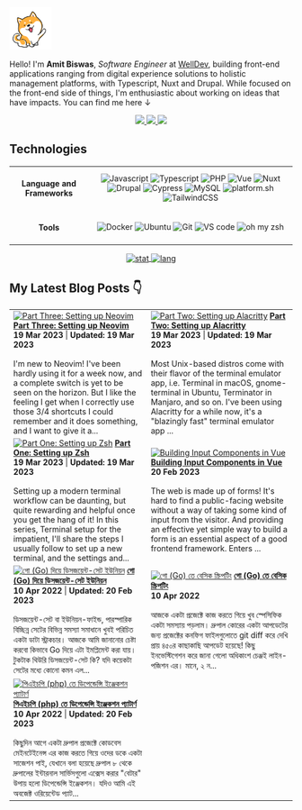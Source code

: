 <img alt="dog-waiving-hand" src="dog.gif" width="75px" />

<p align="left">
   Hello! I'm <strong>Amit Biswas</strong>, <em>Software Engineer</em> at <a href="https://www.welldev.io/">WellDev</a>, building front-end applications ranging from digital experience solutions to holistic management platforms, with Typescript, Nuxt and Drupal. While focused on the front-end side of things, I'm enthusiastic about working on ideas that have impacts. You can find me here ↓
</p>

<div align="center">
  <a href="https://www.linkedin.com/in/amitkbiswas01/">
    <img src="https://img.shields.io/badge/-Amit_Biswas-blue?style=for-the-badge&logo=Linkedin&logoColor=white" />
  </a>
  <a href="https://twitter.com/amitkbiswas01/">
    <img src="https://img.shields.io/badge/-Amit_Biswas-blue?style=for-the-badge&logo=Twitter&logoColor=white" />
  </a>
  <a href="mailto:hi@amitbiswas.me">
    <img
      src="https://img.shields.io/badge/-hi@amitbiswas.me-c14438?style=for-the-badge&logo=Gmail&logoColor=white" />
  </a>
</div>

## **Technologies**

<table>
  <tbody>
    <tr>
      <td align="center"> <h4>Language and Frameworks</h4> </td>
      <td align="center">
        <img alt="Javascript"
          src="https://img.shields.io/badge/JavaScript-323330?style=for-the-badge&logo=javascript&logoColor=F7DF1E" />
        <img alt="Typescript"
          src="https://img.shields.io/badge/TypeScript-3178C6?style=for-the-badge&logo=typescript&logoColor=white" />
        <img alt="PHP"
          src="https://img.shields.io/badge/PHP7+-777BB4?style=for-the-badge&logo=php&logoColor=white" />
        <img alt="Vue"
          src="https://img.shields.io/badge/Vue.js-35495E?style=for-the-badge&logo=vuedotjs&logoColor=4FC08D" />
        <img alt="Nuxt"
          src="https://img.shields.io/badge/Nuxt.js-00DC82?style=for-the-badge&logo=nuxtdotjs&logoColor=4FC08D" />
        <img alt="Drupal"
          src="https://img.shields.io/badge/Drupal-0678BE?style=for-the-badge&logo=drupal&logoColor=white" />
        <img alt="Cypress"
          src="https://img.shields.io/badge/Cypress-17202C?style=for-the-badge&logo=cypress&logoColor=white" />
        <img alt="MySQL"
          src="https://img.shields.io/badge/MySQL-00000F?style=for-the-badge&color=42759C&logo=mysql&logoColor=white" />
        <img alt="platform.sh"
          src="https://img.shields.io/badge/platform.sh-FFFFFF?style=for-the-badge&color=black&logo=Platform.sh&logoColor=which" />
        <img alt="TailwindCSS"
          src="https://img.shields.io/badge/TailwindCSS-38B2AC?style=for-the-badge&logo=tailwind-css&logoColor=white" />
      </td>
    </tr>
    <tr>
      <td align="center"> <h4>Tools</h4> </td>
      <td align="center">
        <img alt="Docker"
          src="https://img.shields.io/badge/Docker-2CA5E0?style=for-the-badge&logo=docker&logoColor=white" />
        <img alt="Ubuntu"
          src="https://img.shields.io/badge/Ubuntu-E95420?style=for-the-badge&logo=ubuntu&logoColor=white" />
        <img alt="Git" src="https://img.shields.io/badge/Git-F05032?style=for-the-badge&logo=git&logoColor=white" />
        <img alt="VS code"
          src="https://img.shields.io/badge/Visual_Studio_Code-0078D4?style=for-the-badge&logo=visual%20studio%20code&logoColor=white" />
        <img alt="oh my zsh"
          src="https://img.shields.io/badge/oh_my_zsh-1A2C34?style=for-the-badge&logo=GNU%20Bash&logoColor=white" />
      </td>
    </tr>
  </tbody>
</table>

<div align="center">
  <a href="https://github.com/anuraghazra/github-readme-stats">
    <img alt="stat" align="center" height="165" width="auto"
      src="https://github-readme-stats.vercel.app/api/top-langs/?username=amitkbiswas01&hide=html,css&exclude_repo=ocr-cnn,covid19-detection-xray,course-projects&theme=dracula&layout=compact" />
  </a>
  <a href="https://github.com/anuraghazra/github-readme-stats">
    <img alt="lang" align="center" height="165" width="auto"
      src="https://github-readme-stats.vercel.app/api?username=amitkbiswas01&count_private=true&theme=dracula&show_icons=true" />
  </a>
</div>

## My Latest Blog Posts 👇
<!-- HASHNODE_BLOG:START -->
<table><tr><td><a href="https://amitkbiswas01.hashnode.dev/part-three-setting-up-neovim-clffbc09f000109mo0aa25wuy" title="Part Three: Setting up Neovim"><img src="https://cdn.hashnode.com/res/hashnode/image/upload/v1679224140553/619bbc3e-abb7-4534-a075-742a18b80a06.png" alt="Part Three: Setting up Neovim"   /></a>
<a href="https://amitkbiswas01.hashnode.dev/part-three-setting-up-neovim-clffbc09f000109mo0aa25wuy" title="Part Three: Setting up Neovim"><strong>Part Three: Setting up Neovim</strong></a>
<div><strong>19 Mar 2023</strong> | <strong>Updated: 19 Mar 2023</strong></div>
<br/> I'm new to Neovim! I've been hardly using it for a week now, and a complete switch is yet to be seen on the horizon. But I like the feeling I get when I correctly use those 3/4 shortcuts I could remember and it does something, and I want to give it a...</td><td><a href="https://amitkbiswas01.hashnode.dev/part-two-setting-up-alacritty-clff8fm8x01qpesnv344gc3v4" title="Part Two: Setting up Alacritty"><img src="https://cdn.hashnode.com/res/hashnode/image/upload/v1679206321399/c819ed0a-9e2d-4080-8e5b-1039dc902f3d.png" alt="Part Two: Setting up Alacritty"   /></a>
<a href="https://amitkbiswas01.hashnode.dev/part-two-setting-up-alacritty-clff8fm8x01qpesnv344gc3v4" title="Part Two: Setting up Alacritty"><strong>Part Two: Setting up Alacritty</strong></a>
<div><strong>19 Mar 2023</strong> | <strong>Updated: 19 Mar 2023</strong></div>
<br/> Most Unix-based distros come with their flavor of the terminal emulator app, i.e. Terminal in macOS, gnome-terminal in Ubuntu, Terminator in Manjaro, and so on. I've been using Alacritty for a while now, it's a "blazingly fast" terminal emulator app ...</td></tr><tr><td><a href="https://amitkbiswas01.hashnode.dev/part-one-setting-up-zsh-clff896m1026mg5nv4dmc3lkq" title="Part One: Setting up Zsh"><img src="https://cdn.hashnode.com/res/hashnode/image/stock/unsplash/xbEVM6oJ1Fs/upload/6f4f0f2b27e8d35e0ea2a020e7d8ade7.jpeg" alt="Part One: Setting up Zsh"   /></a>
<a href="https://amitkbiswas01.hashnode.dev/part-one-setting-up-zsh-clff896m1026mg5nv4dmc3lkq" title="Part One: Setting up Zsh"><strong>Part One: Setting up Zsh</strong></a>
<div><strong>19 Mar 2023</strong> | <strong>Updated: 19 Mar 2023</strong></div>
<br/> Setting up a modern terminal workflow can be daunting, but quite rewarding and helpful once you get the hang of it! In this series, Terminal setup for the impatient, I'll share the steps I usually follow to set up a new terminal, and the settings and...</td><td><a href="https://amitkbiswas01.hashnode.dev/building-input-components-in-vue-cled011a9000h09l502jua2zs" title="Building Input Components in Vue"><img src="https://cdn.hashnode.com/res/hashnode/image/upload/v1676908465916/ac7f4fd4-0d87-4b15-8de5-65931fbb3def.png" alt="Building Input Components in Vue"   /></a>
<a href="https://amitkbiswas01.hashnode.dev/building-input-components-in-vue-cled011a9000h09l502jua2zs" title="Building Input Components in Vue"><strong>Building Input Components in Vue</strong></a>
<div><strong>20 Feb 2023</strong></div>
<br/> The web is made up of forms! It's hard to find a public-facing website without a way of taking some kind of input from the visitor. And providing an effective yet simple way to build a form is an essential aspect of a good frontend framework. Enters ...</td></tr><tr><td><a href="https://amitkbiswas01.hashnode.dev/disjoint-set-union-in-go-cleczn892000009meevv8cbv3" title="গো (Go) দিয়ে ডিসজয়েন্ট-সেট ইউনিয়ন"><img src="https://cdn.hashnode.com/res/hashnode/image/upload/v1676907816682/f7056367-0133-4e8b-84f5-dbaf7fd2608b.png" alt="গো (Go) দিয়ে ডিসজয়েন্ট-সেট ইউনিয়ন"   /></a>
<a href="https://amitkbiswas01.hashnode.dev/disjoint-set-union-in-go-cleczn892000009meevv8cbv3" title="গো (Go) দিয়ে ডিসজয়েন্ট-সেট ইউনিয়ন"><strong>গো (Go) দিয়ে ডিসজয়েন্ট-সেট ইউনিয়ন</strong></a>
<div><strong>10 Apr 2022</strong> | <strong>Updated: 20 Feb 2023</strong></div>
<br/> ডিসজয়েন্ট-সেট বা ইউনিয়ন-ফাইন্ড, পারস্পারিক বিচ্ছিন্ন সেটের বিভিন্ন সমস্যা সমাধানে খুবই পরিচিত একটা ডাটা স্ট্রাকচার। আজকে আমি জানানোর চেষ্টা করবো কিভাবে Go দিয়ে এটা ইমপ্লিমেন্ট করা যায়।
টুকটাক থিউরি
ডিসজয়েন্ট-সেট কি?
যদি কয়েকটা সেটের মধ্যে কোনো কমন এল...</td><td><a href="https://amitkbiswas01.hashnode.dev/basic-scripting-in-go-cleczoxla000d09mjc3no0q5d" title="গো (Go) তে বেসিক স্ক্রিপটিং"><img src="https://cdn.hashnode.com/res/hashnode/image/upload/v1676907824843/0a1e6765-a1de-4460-9f36-0a66b6e0e071.png" alt="গো (Go) তে বেসিক স্ক্রিপটিং"   /></a>
<a href="https://amitkbiswas01.hashnode.dev/basic-scripting-in-go-cleczoxla000d09mjc3no0q5d" title="গো (Go) তে বেসিক স্ক্রিপটিং"><strong>গো (Go) তে বেসিক স্ক্রিপটিং</strong></a>
<div><strong>10 Apr 2022</strong></div>
<br/> আজকে একটা প্রজেক্টে কাজ করতে গিয়ে খুব স্পেসিফিক একটা সমস্যায় পড়লাম। দ্রুপাল কোরের একটা আপডেটের জন্য প্রজেক্টের কনফিগ ফাইলগুলোতে git diff করে দেখি প্রায় ৪৫০র কাছাকাছি আপডেট হয়েছে! কিছু ইনভেস্টিগেশন করে জানা গেলো অধিকাংশ চেঞ্জই লাইন-পজিশন এর। মানে, ২ ন...</td></tr><tr><td><a href="https://amitkbiswas01.hashnode.dev/dependency-injection-in-php-clecydr3d00000amkb5zpbfj2" title="পিএইচপি (php) তে ডিপেন্ডেন্সি ইঞ্জেকশন প্যাটার্ণ"><img src="https://cdn.hashnode.com/res/hashnode/image/upload/v1676905483612/7dab8260-575c-4130-b408-c61b3f0e966b.png" alt="পিএইচপি (php) তে ডিপেন্ডেন্সি ইঞ্জেকশন প্যাটার্ণ"   /></a>
<a href="https://amitkbiswas01.hashnode.dev/dependency-injection-in-php-clecydr3d00000amkb5zpbfj2" title="পিএইচপি (php) তে ডিপেন্ডেন্সি ইঞ্জেকশন প্যাটার্ণ"><strong>পিএইচপি (php) তে ডিপেন্ডেন্সি ইঞ্জেকশন প্যাটার্ণ</strong></a>
<div><strong>10 Apr 2022</strong> | <strong>Updated: 20 Feb 2023</strong></div>
<br/> কিছুদিন আগে একটা দ্রুপাল প্রজেক্টে কোডবেস মেইনটেইনেন্স এর কাজ করতে গিয়ে ওদের ডকে একটা সাজেশন পাই, যেখানে বলা হয়েছে দ্রুপাল ৮ থেকে দ্রুপালের ইন্টারনাল সার্ভিসগুলো এক্সেস করার "বেটার" উপায় হলো ডিপেন্ডেন্সি ইঞ্জেকশন। যদিও আমি এই অবজেক্ট ওরিয়েন্টেড প্যাট...</td></tr></table>
<!-- HASHNODE_BLOG:END -->
